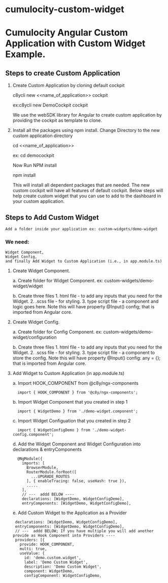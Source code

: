 # cumulocity-custom-widget

# Cumulocity Angular Custom Application with Custom Widget Example.

## Steps to create Custom Application

1. Create Custom Application by cloning default cockpit
   
   c8ycli new <<name_of_application>> cockpit
   
   ex:c8ycli new DemoCockpit cockpit
   
   We use the webSDK library for Angular to create custom application by providing the cockpit as template to clone.
   
2. Install all the packages using npm install. Change Directory to the new custom application directory
    
      cd <<name_of_application>>
      
      ex: cd democockpit
    
    Now Run NPM install
    
      npm install
      
   This will install all dependent packages that are needed.
   The new custom cockpit will have all features of default cockpit. Below steps will help create custom widget that you can use
   to add to the dashboard in your custom application.

## Steps to Add Custom Widget
  
    Add a folder inside your application ex: custom-widgets/demo-widget
    
### We need: 
    Widget Component, 
    Widget Config, 
    and finally Add Widget to Custom Application (i.e., in app.module.ts)

1. Create Widget Component.
    
    a. Create folder for Widget Component.
       ex: custom-widgets/demo-widget/widget
       
    b. Create three files
          1. html file - to add any inputs that you need for the Widget.
          2. .scss file - for styling.
          3. type script file - a component and logic goes here. Note this will have property @Input() config; that is imported from Angular core.

2. Create Widget Config.

    a. Create folder for Config Component.
       ex: custom-widgets/demo-widget/configuration
       
    b. Create three files
          1. html file - to add any inputs that you need for the Widget.
          2. .scss file - for styling.
          3. type script file - a component to store the config. Note this will have property @Input() config: any = {}; that is imported from Angular core.
          
3. Add Widget to Custom Application (in app.module.ts)

   a. Import HOOK_COMPONENT from @c8y/ngx-components
   
         import { HOOK_COMPONENT } from '@c8y/ngx-components';
   
   b. Import Widget Component that you created in step 1
   
         import { WidgetDemo } from './demo-widget.component';
   
   c. Import Widget Configuation that you created in step 2
   
         import { WidgetConfigDemo } from './demo-widget-config.component';
    
    d. Add the Widget Component and Widget Configuration into declarations & entryComponents
    
         @NgModule({
           imports: [
             BrowserModule,
             RouterModule.forRoot([
               ...UPGRADE_ROUTES
             ], { enableTracing: false, useHash: true }),
             .....
           ],
           // ---  addd BELOW ----
           declarations: [WidgetDemo, WidgetConfigDemo],
           entryComponents: [WidgetDemo, WidgetConfigDemo],
           
    e. Add Custom Widget to the Application as a Provider
    
        declarations: [WidgetDemo, WidgetConfigDemo],      
        entryComponents: [WidgetDemo, WidgetConfigDemo],
        // ---  addd BELOW; If you have multiple you will add another provide as Hook Component into Providers ----
        providers: [{
          provide: HOOK_COMPONENT,                         
          multi: true,
          useValue: {
            id: 'demo.custom.widget',                        
            label: 'Demo Custom Widget',
            description: 'Demo Custom Widget',
            component: WidgetDemo,                         
            configComponent: WidgetConfigDemo,
